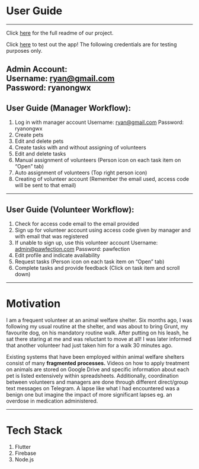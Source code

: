 # User Guide

---
Click [here](https://spotless-fear-a74.notion.site/README-f843c470d7dd435fa34c06f05d795d84?pvs=4) for the full readme of our project.

Click [here](https://appetize.io/app/kvelvxcfe2ymjkmjtdmdjzk3wi) to test out the app!
The following credentials are for testing purposes only.

Admin Account: <br>
Username: ryan@gmail.com <br>
Password: ryanongwx
---

## User Guide (Manager Workflow):


1. Log in with manager account
Username: ryan@gmail.com
Password: ryanongwx
2. Create pets
3. Edit and delete pets
4. Create tasks with and without assigning of volunteers
5. Edit and delete tasks
6. Manual assignment of volunteers (Person icon on each task item on “Open” tab)
7. Auto assignment of volunteers (Top right person icon)
8. Creating of volunteer account (Remember the email used, access code will be sent to that email)

---

## User Guide (Volunteer Workflow):

1. Check for access code email to the email provided
2. Sign up for volunteer account using access code given by manager and with email that was registered
3. If unable to sign up, use this volunteer account
Username: admin@pawfection.com
Password: pawfection
4. Edit profile and indicate availability
5. Request tasks (Person icon on each task item on “Open” tab)
6. Complete tasks and provide feedback (Click on task item and scroll down)

---

# Motivation

I am a frequent volunteer at an animal welfare shelter. Six months ago, I was following my usual routine at the shelter, and was about to bring Grunt, my favourite dog, on his mandatory routine walk. After putting on his leash, he sat there staring at me and was reluctant to move at all! I was later informed that another volunteer had just taken him for a walk 30 minutes ago.

Existing systems that have been employed within animal welfare shelters consist of many **fragmented processes.** Videos on how to apply treatment on animals are stored on Google Drive and specific information about each pet is listed extensively within spreadsheets. Additionally, coordination between volunteers and managers are done through different direct/group text messages on Telegram. A lapse like what I had encountered was a benign one but imagine the impact of more significant lapses eg. an overdose in medication administered.

---

# Tech Stack

1. Flutter
2. Firebase
3. Node.js